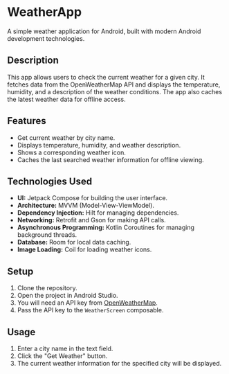 # WeatherApp

A simple weather application for Android, built with modern Android development technologies.

## Description

This app allows users to check the current weather for a given city. It fetches data from the OpenWeatherMap API and displays the temperature, humidity, and a description of the weather conditions. The app also caches the latest weather data for offline access.

## Features

*   Get current weather by city name.
*   Displays temperature, humidity, and weather description.
*   Shows a corresponding weather icon.
*   Caches the last searched weather information for offline viewing.

## Technologies Used

*   **UI:** Jetpack Compose for building the user interface.
*   **Architecture:** MVVM (Model-View-ViewModel).
*   **Dependency Injection:** Hilt for managing dependencies.
*   **Networking:** Retrofit and Gson for making API calls.
*   **Asynchronous Programming:** Kotlin Coroutines for managing background threads.
*   **Database:** Room for local data caching.
*   **Image Loading:** Coil for loading weather icons.

## Setup

1.  Clone the repository.
2.  Open the project in Android Studio.
3.  You will need an API key from [OpenWeatherMap](https://openweathermap.org/api).
4.  Pass the API key to the `WeatherScreen` composable.

## Usage

1.  Enter a city name in the text field.
2.  Click the "Get Weather" button.
3.  The current weather information for the specified city will be displayed.
